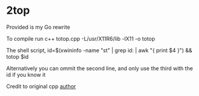 # 2top

Provided is my Go rewrite

To compile run c++ totop.cpp -L/usr/X11R6/lib -lX11 -o totop

The shell script, id=$(xwininfo -name "st" | grep id: | awk "{ print \$4 }") && totop $id

Alternatively you can ommit the second line, and only use the third with the id if you know it

Credit to original cpp [author](https://www.linuxquestions.org/questions/linux-general-1/how-to-bring-up-application-window-to-front-from-shell-script-83545/)

